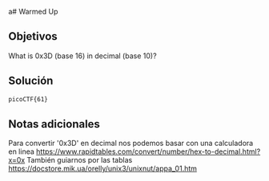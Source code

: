 a# Warmed Up

## Objetivos
What is 0x3D (base 16) in decimal (base 10)?

## Solución 
```bash
picoCTF{61}
```

## Notas adicionales 

Para convertir '0x3D' en decimal nos podemos basar con una calculadora en linea https://www.rapidtables.com/convert/number/hex-to-decimal.html?x=0x 
También guiarnos por las tablas https://docstore.mik.ua/orelly/unix3/unixnut/appa_01.htm
